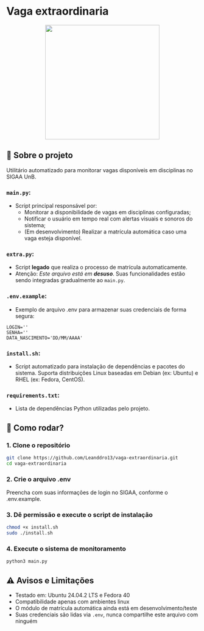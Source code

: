 # Vaga extraordinaria

<div align="center">
  <a href="https://github.com/Leanddro13/vaga-extraordinaria">
    <img src="https://uploaddeimagens.com.br/images/004/884/823/full/esta-imagem-nao-foi-gerada-no-gemini.jpeg?1741631712" width="300" height="300">
  </a>
</div>

## 📝 Sobre o projeto

Utilitário automatizado para monitorar vagas disponíveis em disciplinas no SIGAA UnB.

### `main.py`:

- Script principal responsável por:
  - Monitorar a disponibilidade de vagas em disciplinas configuradas;
  - Notificar o usuário em tempo real com alertas visuais e sonoros do sistema;
  - (Em desenvolvimento) Realizar a matrícula automática caso uma vaga esteja disponível.

### `extra.py`:

- Script **legado** que realiza o processo de matrícula automaticamente.
- Atenção: _Este arquivo está em **desuso**_. Suas funcionalidades estão sendo integradas gradualmente ao `main.py`.

### `.env.example`:

- Exemplo de arquivo .env para armazenar suas credenciais de forma segura:

```env
LOGIN=''
SENHA=''
DATA_NASCIMENTO='DD/MM/AAAA'
```

### `install.sh`:
- Script automatizado para instalação de dependências e pacotes do sistema. Suporta distribuições Linux baseadas em Debian (ex: Ubuntu) e RHEL (ex: Fedora, CentOS).

### `requirements.txt`:
- Lista de dependências Python utilizadas pelo projeto.

## 🛞 Como rodar?

### 1. Clone o repositório

```bash
git clone https://github.com/Leanddro13/vaga-extraordinaria.git
cd vaga-extraordinaria
```

### 2. Crie o arquivo .env

Preencha com suas informações de login no SIGAA, conforme o .env.example.

### 3. Dê permissão e execute o script de instalação

```bash
chmod +x install.sh
sudo ./install.sh
```

### 4. Execute o sistema de monitoramento

```bash
python3 main.py
```

## ⚠️ Avisos e Limitações

- Testado em: Ubuntu 24.04.2 LTS e Fedora 40
- Compatibilidade apenas com ambientes linux
- O módulo de matrícula automática ainda está em desenvolvimento/teste
- Suas credenciais são lidas via `.env`, nunca compartilhe este arquivo com ninguém

